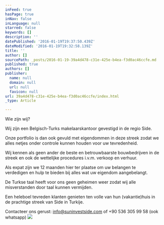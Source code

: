 ```yaml
---
inFeed: true
hasPage: true
inNav: false
inLanguage: null
starred: false
keywords: []
description: ''
datePublished: '2016-01-19T19:37:50.439Z'
dateModified: '2016-01-19T19:32:58.139Z'
title: ''
author: []
sourcePath: _posts/2016-01-19-39a4d478-c31e-425e-b4ea-f3d0ac46ccfe.md
published: true
authors: []
publisher:
  name: null
  domain: null
  url: null
  favicon: null
url: 39a4d478-c31e-425e-b4ea-f3d0ac46ccfe/index.html
_type: Article

---
```

Wie zijn wij?

Wij zijn een Belgisch-Turks makelaarskantoor gevestigd in de regio Side.

Onze portfolio is dan ook gevuld met eigendommen in deze streek zodat we alles netjes onder controle kunnen houden voor uw tevredenheid.

Wij kennen als geen ander de beste en betrouwbaarste bouwbedrijven in de streek en ook de wettelijke procedures i.v.m. verkoop en verhuur.

Als expat zijn we 12 maanden hier ter plaatse om uw belangen te verdedigen en hulp te bieden bij alles wat uw eigendom aangebelangt.

De Turkse taal heeft voor ons geen geheimen weer zodat wij alle misverstanden door taal kunnen vermijden.

Een heleboel tevreden klanten genieten ten volle van hun (vakantie)huis in de prachtige streek van Side in Turkije.

Contacteer ons gerust: info@suninvestside.com of +90 536 305 99 58 (ook whatsapp)
![](https://the-grid-user-content.s3-us-west-2.amazonaws.com/9f5d109a-6293-4d83-b9d1-c430e85b6b4d.JPG)